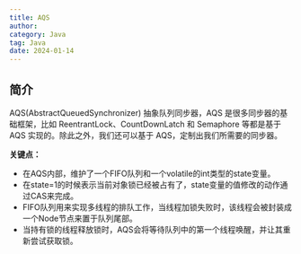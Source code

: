 ```yaml
---
title: AQS
author:
category: Java
tag: Java
date: 2024-01-14
---
```


## 简介

AQS(AbstractQueuedSynchronizer) 抽象队列同步器，AQS 是很多同步器的基础框架，比如 ReentrantLock、CountDownLatch 和 Semaphore
等都是基于 AQS 实现的。除此之外，我们还可以基于 AQS，定制出我们所需要的同步器。

**关键点：**

- 在AQS内部，维护了一个FIFO队列和一个volatile的int类型的state变量。
- 在state=1的时候表示当前对象锁已经被占有了，state变量的值修改的动作通过CAS来完成。
- FIFO队列用来实现多线程的排队工作，当线程加锁失败时，该线程会被封装成一个Node节点来置于队列尾部。
- 当持有锁的线程释放锁时，AQS会将等待队列中的第一个线程唤醒，并让其重新尝试获取锁。
